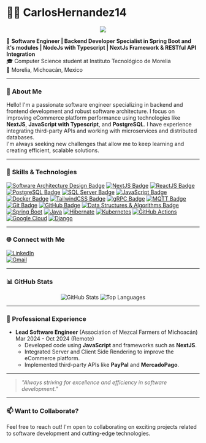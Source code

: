 # 👨‍💻 CarlosHernandez14

<p align="center">
  <!-- Typing SVG by DenverCoder1 - https://github.com/DenverCoder1/readme-typing-svg -->
  <a href="https://github.com/CarlosHernandez14">
    <img src="https://readme-typing-svg.demolab.com/?lines=Backend%20Developer;Software%20Engineer;2%20years%20of%development%20experience;Always%20learning%20new%20things&font=Fira%20Code&center=true&width=440&height=45&color=f75c7e&vCenter=true&pause=1000&size=22" /></a>
</p>


🚀 **Software Engineer | Backend Developer Specialist in Spring Boot and it's modules | NodeJs with Typescript | NextJs Framework & RESTful API Integration**  
🎓 Computer Science student at Instituto Tecnológico de Morelia  
📍 Morelia, Michoacán, Mexico

---

### 🌟 About Me

Hello! I'm a passionate software engineer specializing in backend and frontend development and robust software architecture. I focus on improving eCommerce platform performance using technologies like **NextJS**, **JavaScript with Typescript**, and **PostgreSQL**. I have experience integrating third-party APIs and working with microservices and distributed databases.  
I'm always seeking new challenges that allow me to keep learning and creating efficient, scalable solutions.

---

### 🔧 **Skills & Technologies**  

[![Software Architecture Design Badge](https://img.shields.io/badge/-Software%20Architecture%20Design-007396?style=for-the-badge&labelColor=black&logo=data:image/svg+xml;base64,PASELBASE64_DE_TU_LOGO)](#)
[![NextJS Badge](https://img.shields.io/badge/-NextJS-000000?style=for-the-badge&labelColor=black&logo=next.js&logoColor=FFFFFF)](#)
[![ReactJS Badge](https://img.shields.io/badge/-React-61DBFB?style=for-the-badge&labelColor=black&logo=react&logoColor=61DBFB)](#)
[![PostgreSQL Badge](https://img.shields.io/badge/-PostgreSQL-336791?style=for-the-badge&labelColor=black&logo=postgresql&logoColor=336791)](#)
[![SQL Server Badge](https://img.shields.io/badge/-SQL%20Server-CC2927?style=for-the-badge&labelColor=black&logo=microsoft-sql-server&logoColor=CC2927)](#)
[![JavaScript Badge](https://img.shields.io/badge/-JavaScript-F0DB4F?style=for-the-badge&labelColor=black&logo=javascript&logoColor=F0DB4F)](#)
[![Docker Badge](https://img.shields.io/badge/-Docker-2496ED?style=for-the-badge&labelColor=black&logo=docker&logoColor=2496ED)](#)
[![TailwindCSS Badge](https://img.shields.io/badge/-TailwindCSS-38B2AC?style=for-the-badge&labelColor=black&logo=tailwind-css&logoColor=38B2AC)](#)
[![gRPC Badge](https://img.shields.io/badge/-gRPC-4285F4?style=for-the-badge&labelColor=black&logo=google&logoColor=4285F4)](#)
[![MQTT Badge](https://img.shields.io/badge/-MQTT-660066?style=for-the-badge&labelColor=black&logo=eclipse-mosquitto&logoColor=660066)](#)
[![Git Badge](https://img.shields.io/badge/-Git-F05032?style=for-the-badge&labelColor=black&logo=git&logoColor=F05032)](#)
[![GitHub Badge](https://img.shields.io/badge/-GitHub-181717?style=for-the-badge&labelColor=black&logo=github&logoColor=FFFFFF)](#)
[![Data Structures & Algorithms Badge](https://img.shields.io/badge/-Data%20Structures%20%26%20Algorithms-4B8BBE?style=for-the-badge&labelColor=black&logo=python&logoColor=4B8BBE)](#)
[![Spring Boot](https://img.shields.io/badge/Spring%20Boot-6DB33F?logo=springboot&logoColor=fff)](#)
[![Java](https://img.shields.io/badge/Java-%23ED8B00.svg?logo=openjdk&logoColor=white)](#)
[![Hibernate](https://img.shields.io/badge/Hibernate-59666C?logo=hibernate&logoColor=fff)](#)
[![Kubernetes](https://img.shields.io/badge/Kubernetes-326CE5?logo=kubernetes&logoColor=fff)](#)
[![GitHub Actions](https://img.shields.io/badge/GitHub_Actions-2088FF?logo=github-actions&logoColor=white)](#)
[![Google Cloud](https://img.shields.io/badge/Google%20Cloud-%234285F4.svg?logo=google-cloud&logoColor=white)](#)
[![Django](https://img.shields.io/badge/Django-%23092E20.svg?logo=django&logoColor=white)](#)

---

### 🌐 Connect with Me

[![LinkedIn](https://img.shields.io/badge/-LinkedIn-blue?style=for-the-badge&logo=linkedin)](https://www.linkedin.com/in/carlos-hernandez-cortes-1b5693243/)  
[![Gmail](https://img.shields.io/badge/-Gmail-red?style=for-the-badge&logo=gmail&logoColor=white)](mailto:carloskvpchc@gmail.com)  

---

### 📊 GitHub Stats

<div align="center">
  <img src="https://github-readme-stats.vercel.app/api?username=CarlosHernandez14&show_icons=true&theme=radical" alt="GitHub Stats" />
  <img src="https://github-readme-stats.vercel.app/api/top-langs/?username=CarlosHernandez14&layout=compact&theme=radical" alt="Top Languages" />
</div>

---

### 💼 Professional Experience

- **Lead Software Engineer** (Association of Mezcal Farmers of Michoacán)  
  Mar 2024 - Oct 2024 (Remote)  
  - Developed code using **JavaScript** and frameworks such as **NextJS**.
  - Integrated Server and Client Side Rendering to improve the eCommerce platform.
  - Implemented third-party APIs like **PayPal** and **MercadoPago**.

---

> _"Always striving for excellence and efficiency in software development."_

---

### 📫 Want to Collaborate?  
Feel free to reach out! I'm open to collaborating on exciting projects related to software development and cutting-edge technologies.
